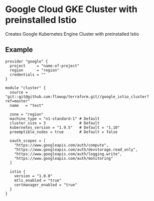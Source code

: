 # Google Cloud GKE Cluster with preinstalled Istio

Creates Google Kubernetes Engine Cluster with preinstalled Istio

## Example

```
provider "google" {
  project     = "name-of-project"
  region      = "region"
  credentials = ""
}

module "cluster" {
  source = "git::git@github.com:flowup/terraform.git//google_istio_cluster?ref=master"
  name   = "test"
  
  zone = "region"
  machine_type = "n1-standard-1" # Default
  cluster_size = 3               # Default
  kubernetes_version = "1.9.5"   # Default = "1.10"
  preemptible_nodes = true       # Default = false

  oauth_scopes = [
    "https://www.googleapis.com/auth/compute",
    "https://www.googleapis.com/auth/devstorage.read_only",
    "https://www.googleapis.com/auth/logging.write",
    "https://www.googleapis.com/auth/monitoring"
  ]

  istio {
    version = "1.0.0"
    mtls_enabled = "true"
    certmanager_enabled = "true"
  }
}
```